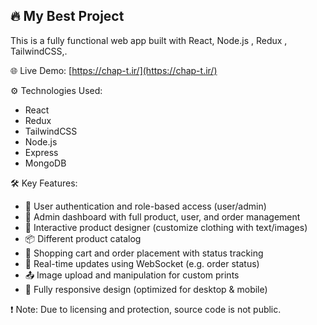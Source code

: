 ## 🔥 My Best Project

This is a fully functional web app built with React, Node.js , Redux , TailwindCSS,.

🌐 Live Demo: [https://chap-t.ir/](https://chap-t.ir/)

⚙️ Technologies Used:
- React
- Redux
- TailwindCSS
- Node.js
- Express
- MongoDB

🛠️ Key Features:
- 👤 User authentication and role-based access (user/admin)
- 🧾 Admin dashboard with full product, user, and order management
- 🎨 Interactive product designer (customize clothing with text/images)
- 📦 Different product catalog 
- 🛒 Shopping cart and order placement with status tracking
- 🔄 Real-time updates using WebSocket (e.g. order status)
- 📤 Image upload and manipulation for custom prints
- 📱 Fully responsive design (optimized for desktop & mobile)

❗ Note: Due to licensing and protection, source code is not public.
